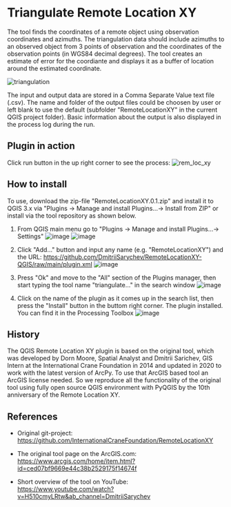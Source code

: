 Triangulate Remote Location XY
==============================
The tool finds the coordinates of a remote object using observation coordinates and azimuths.
The triangulation data should include azimuths to an observed object from 3 points of observation and the coordinates of the observation points (in WGS84 decimal degrees).
The tool creates an estimate of error for the coordiante and displays it as a buffer of location around the estimated coordinate.

![triangulation](https://github.com/DmitriiSarychev/RemoteLocationXY-QGIS/assets/6863405/1a58e779-e8a2-40e6-b9a4-644b761facf2)

The input and output data are stored in a Comma Separate Value text file (.csv).
The name and folder of the output files could be choosen by user or left blank to use the default (subfolder "RemoteLocationXY" in the current QGIS project folder).
Basic information about the output is also displayed in the process log during the run.

Plugin in action
----------------
Click run button in the up right corner to see the process:
![rem_loc_xy](https://github.com/DmitriiSarychev/RemoteLocationXY-QGIS/assets/6863405/c347096d-5da0-459e-ad67-47e8888765d9)

How to install
------------
To use, download the zip-file "RemoteLocationXY.0.1.zip" and install it to QGIS 3.x via "Plugins -> Manage and install Plugins...-> Install from ZIP" or install via the tool repository as shown below.
1. From QGIS main menu go to "Plugins -> Manage and install Plugins...-> Settings" 
![image](https://github.com/DmitriiSarychev/RemoteLocationXY-QGIS/assets/6863405/4ad14d74-9328-47e5-bf72-b8d2ee6def6d)
![image](https://github.com/DmitriiSarychev/RemoteLocationXY-QGIS/assets/6863405/61d6bd84-f618-485e-9a4b-9e1aba974286)

2. Click "Add..." button and input any name (e.g. "RemoteLocationXY") and the URL: https://github.com/DmitriiSarychev/RemoteLocationXY-QGIS/raw/main/plugin.xml
![image](https://github.com/DmitriiSarychev/RemoteLocationXY-QGIS/assets/6863405/4d6c6e57-d8d4-4a8a-8a42-fadc557a366b)

3. Press "Ok" and move to the "All" section of the Plugins manager, then start typing the tool name "triangulate..." in the search window
![image](https://github.com/DmitriiSarychev/RemoteLocationXY-QGIS/assets/6863405/93a67349-746d-40a8-96fc-ef3c767b875e)

4. Click on the name of the plugin as it comes up in the search list, then press the "Install" button in the buttom right corner.
The plugin installed. You can find it in the Processing Toolbox 
![image](https://github.com/DmitriiSarychev/RemoteLocationXY-QGIS/assets/6863405/36fb4a61-724e-4f8c-a3d9-969007b74b02)

History
-------
The QGIS Remote Location XY plugin is based on the original tool, which was developed by Dorn Moore, Spatial Analyst and Dmitrii Sarichev, GIS Intern at the International Crane Foundation in 2014 and updated in 2020 to work with the latest version of ArcPy.
To use that ArcGIS based tool an ArcGIS license needed. So we reproduce all the functionality of the original tool using fully open source QGIS environment with PyQGIS by the 10th anniversary of the Remote Location XY.

References
----------
* Original git-project:
https://github.com/InternationalCraneFoundation/RemoteLocationXY

* The original tool page on the ArcGIS.com:
https://www.arcgis.com/home/item.html?id=ced07bf9669e44c38b2529175f14674f

* Short overview of the tool on YouTube:
https://www.youtube.com/watch?v=H510cmyLRtw&ab_channel=DmitriiSarychev
